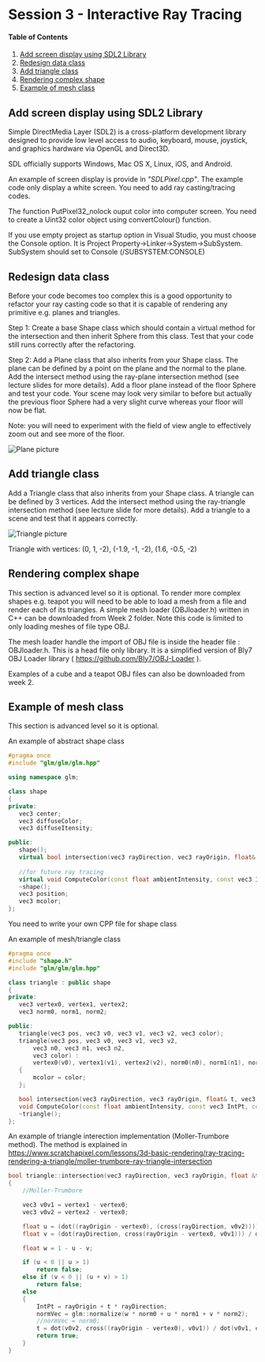 # Session 3 - Interactive Ray Tracing

#### Table of Contents
1. [Add screen display using SDL2 Library](https://github.coventry.ac.uk/ac7020/322COM_TeachingMaterial/blob/master/Session%203#Add-screen-display-using-SDL2-Library)
2. [Redesign data class](https://github.coventry.ac.uk/ac7020/322COM_TeachingMaterial/blob/master/Session%203#Redesign-data-class)
3. [Add triangle class](https://github.coventry.ac.uk/ac7020/322COM_TeachingMaterial/blob/master/Session%203#Add-triangle-class)
4. [Rendering complex shape](https://github.coventry.ac.uk/ac7020/322COM_TeachingMaterial/blob/master/Session%203#Rendering-complex-shape)
5. [Example of mesh class](https://github.coventry.ac.uk/ac7020/322COM_TeachingMaterial/blob/master/Session%203#Example-of-mesh-class)


## Add screen display using SDL2 Library

Simple DirectMedia Layer (SDL2) is a cross-platform development library designed to provide low level access to audio, keyboard, mouse, joystick, and graphics hardware via OpenGL and Direct3D. 

SDL officially supports Windows, Mac OS X, Linux, iOS, and Android.

An example of screen display is provide in _"SDLPixel.cpp"_. The example code only display a white screen. You need to add ray casting/tracing codes.

The function PutPixel32_nolock ouput color into computer screen. You need to create a Uint32 color object using convertColour() function.

If you use empty project as startup option in Visual Studio, you must choose the Console option. 
It is Project Property->Linker->System->SubSystem. SubSystem should set to Console (/SUBSYSTEM:CONSOLE)
 
## Redesign data class
 
Before your code becomes too complex this is a good opportunity to refactor your ray casting code
so that it is capable of rendering any primitive e.g. planes and triangles.

Step 1: Create a base Shape class which should contain a virtual method for the intersection and
then inherit Sphere from this class. Test that your code still runs correctly after the refactoring.

Step 2: Add a Plane class that also inherits from your Shape class. The plane can be defined by a
point on the plane and the normal to the plane. Add the intersect method using the ray-plane
intersection method (see lecture slides for more details). Add a floor plane instead of the floor
Sphere and test your code. Your scene may look very similar to before but actually the previous floor
Sphere had a very slight curve whereas your floor will now be flat.

Note: you will need to experiment with the field of view angle to effectively zoom out and see more
of the floor.

![Plane picture](https://github.coventry.ac.uk/ac7020/322COM_TeachingMaterial/blob/master/Session%202/Readme%20Pictures/Plane.jpg)

## Add triangle class

Add a Triangle class that also inherits from your Shape class. A triangle can be defined by 3
vertices. Add the intersect method using the ray-triangle intersection method (see lecture slide for
more details). Add a triangle to a scene and test that it appears correctly.

![Triangle picture](https://github.coventry.ac.uk/ac7020/322COM_TeachingMaterial/blob/master/Session%202/Readme%20Pictures/Triangle.jpg)

Triangle with vertices: (0, 1, -2), (-1.9, -1, -2), (1.6, -0.5, -2)

## Rendering complex shape

This section is advanced level so it is optional. 
To render more complex shapes e.g. teapot you will need to be able to load a mesh from a file and
render each of its triangles. A simple mesh loader (OBJloader.h) written in C++ can be downloaded from Week 2 folder.
Note this code is limited to only loading meshes of file type OBJ. 

The mesh loader handle the import of OBJ file is inside the header file : OBJloader.h.
This is a head file only library. It is a simplified version of Bly7 OBJ Loader library ( https://github.com/Bly7/OBJ-Loader  ).

Examples of a cube and a teapot OBJ files can also be downloaded from week 2.

## Example of mesh class

This section is advanced level so it is optional.

An example of abstract shape class
 ```C++
#pragma once
#include "glm/glm/glm.hpp"

using namespace glm;

class shape
{
private:
	vec3 center;
	vec3 diffuseColor; 
	vec3 diffuseItensity; 

public:
	shape();
	virtual bool intersection(vec3 rayDirection, vec3 rayOrigin, float& t, vec3& IntPt, vec3& normVec);
	
	//for future ray tracing
	virtual void ComputeColor(const float ambientIntensity, const vec3 IntPt, const vec3 lightPt, const vec3 rayDirection, float& ColValue);
	~shape();
	vec3 position;
	vec3 mcolor;
};
```

You need to write your own CPP file for shape class

An example of mesh/triangle class
 ```C++
#pragma once
#include "shape.h"
#include "glm/glm/glm.hpp"

class triangle : public shape
{
private:
	vec3 vertex0, vertex1, vertex2;
	vec3 norm0, norm1, norm2;

public:
	triangle(vec3 pos, vec3 v0, vec3 v1, vec3 v2, vec3 color);
	triangle(vec3 pos, vec3 v0, vec3 v1, vec3 v2,
		vec3 n0, vec3 n1, vec3 n2,
		vec3 color) :
		vertex0(v0), vertex1(v1), vertex2(v2), norm0(n0), norm1(n1), norm2(n2)
	{
		mcolor = color;
	};

	bool intersection(vec3 rayDirection, vec3 rayOrigin, float& t, vec3 &IntPt, vec3& normVec)override;
	void ComputeColor(const float ambientIntensity, const vec3 IntPt, const vec3 lightPt, const vec3 rayDirection, const vec3 tNormvec, float& ColValue);
	~triangle();
};
```

An example of triangle interection implementation (Moller-Trumbore method).
The method is explained in https://www.scratchapixel.com/lessons/3d-basic-rendering/ray-tracing-rendering-a-triangle/moller-trumbore-ray-triangle-intersection

```C++
bool triangle::intersection(vec3 rayDirection, vec3 rayOrigin, float &t, vec3 &IntPt, vec3 &normVec)
{
	//Moller-Trumbore

	vec3 v0v1 = vertex1 - vertex0;
	vec3 v0v2 = vertex2 - vertex0;

	float u = (dot((rayOrigin - vertex0), (cross(rayDirection, v0v2)))) / dot(v0v1, cross(rayDirection, v0v2));
	float v = (dot(rayDirection, cross(rayOrigin - vertex0, v0v1))) / dot(v0v1, cross(rayDirection, v0v2));

	float w = 1 - u - v;

	if (u < 0 || u > 1)
		return false;
	else if (v < 0 || (u + v) > 1)
		return false;
	else
	{
		IntPt = rayOrigin + t * rayDirection;
		normVec = glm::normalize(w * norm0 + u * norm1 + v * norm2);
		//normVec = norm0;
		t = dot(v0v2, cross((rayOrigin - vertex0), v0v1)) / dot(v0v1, cross(rayDirection, v0v2));
		return true;
	}
}
```
